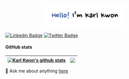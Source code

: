 <p align="center"><a href="https://kyeongan.github.io"><img width="50%" alt="Hello, I'm Karl. I do open source!" src="./assets/gh-readme-header.png" /></a></p>

[![Linkedin Badge](https://img.shields.io/badge/LinkedIn-0077B5?style=for-the-badge&logo=linkedin&logoColor=white)](https://linkedin.com/in/karlkwonphd)
[![Twitter Badge](https://img.shields.io/badge/Twitter-1DA1F2?style=for-the-badge&logo=twitter&logoColor=white)](https://twitter.com/karlkwonphd)

#### GitHub stats
<!-- [![GitHub stats](https://github-readme-stats-kyeongan.vercel.app//api?username=Kyeongan)](https://github.com/Kyeongan/github-readme-stats) -->
<!-- [![GitHub Streak](http://github-readme-streak-stats.herokuapp.com?user=Kyeongan&hide_border=false)](https://git.io/streak-stats) -->
<!-- [![Top Langs](https://github-readme-stats.vercel.app/api/top-langs/?username=Kyeongan&langs_count=5&hide=html,css,tex)](https://github.com/Kyeongan/github-readme-stats) -->

| <a href="https://github.com/Kyeongan/Kyeongan"><img align="center" src="https://github-readme-stats-kyeongan.vercel.app/api?username=Kyeongan&show_icons=true&include_all_commits=true&hide_border=true" alt="Karl Kwon's github stats" /></a> | <a href="https://github.com/Kyeongan/Kyeongan"><img align="center" src="https://github-readme-stats-kyeongan.vercel.app/api/top-langs/?username=Kyeongan&layout=compact&langs_count=8&hide=html,css,tex&hide_border=true" /></a> |
| ------------- | ------------- |


<!-- #### Repositories
[![Readme Card](https://github-readme-stats.vercel.app/api/pin/?username=Kyeongan&repo=deck.gl)](https://github.com/Kyeongan/Kyeongan)
[![Readme Card](https://github-readme-stats.vercel.app/api/pin/?username=Kyeongan&repo=UKC-Python)](https://github.com/Kyeongan/Kyeongan) -->


💬 Ask me about anything [here](https://github.com/kyeongan/kyeongan/issues)


<!--
**Kyeongan/Kyeongan** is a ✨ _special_ ✨ repository because its `README.md` (this file) appears on your GitHub profile.

Here are some ideas to get you started:

- 🔭 I’m currently working on ...
- 🌱 I’m currently learning ...
- 👯 I’m looking to collaborate on ...
- 🤔 I’m looking for help with ...
- 💬 Ask me about ...
- 📫 How to reach me: ...
- 😄 Pronouns: ...
- ⚡ Fun fact: ...
-->
